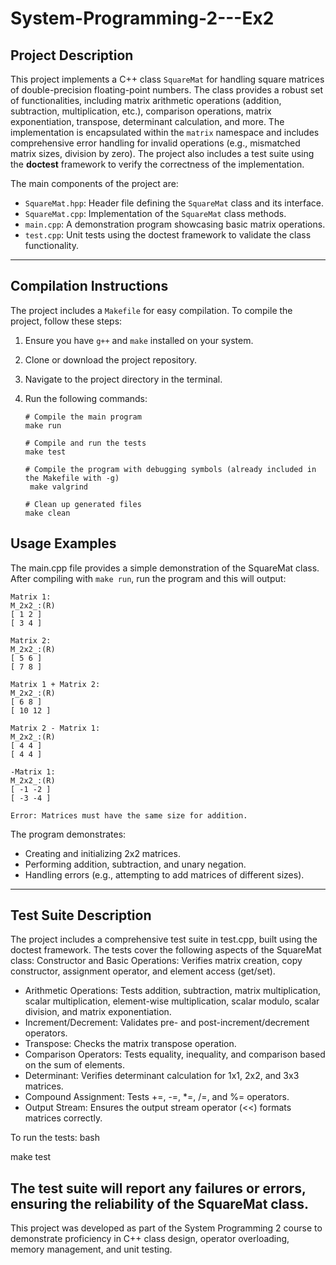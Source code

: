 # System-Programming-2---Ex2

## Project Description
This project implements a C++ class `SquareMat` for handling square matrices of double-precision floating-point numbers. The class provides a robust set of functionalities, including matrix arithmetic operations (addition, subtraction, multiplication, etc.), comparison operations, matrix exponentiation, transpose, determinant calculation, and more. The implementation is encapsulated within the `matrix` namespace and includes comprehensive error handling for invalid operations (e.g., mismatched matrix sizes, division by zero). The project also includes a test suite using the **doctest** framework to verify the correctness of the implementation.

The main components of the project are:
- `SquareMat.hpp`: Header file defining the `SquareMat` class and its interface.
- `SquareMat.cpp`: Implementation of the `SquareMat` class methods.
- `main.cpp`: A demonstration program showcasing basic matrix operations.
- `test.cpp`: Unit tests using the doctest framework to validate the class functionality.
---
## Compilation Instructions
The project includes a `Makefile` for easy compilation. To compile the project, follow these steps:

1. Ensure you have `g++` and `make` installed on your system.
2. Clone or download the project repository.
3. Navigate to the project directory in the terminal.
4. Run the following commands:

   ```
   # Compile the main program 
   make run

   # Compile and run the tests 
   make test

   # Compile the program with debugging symbols (already included in the Makefile with -g)
    make valgrind

   # Clean up generated files 
   make clean

## Usage Examples
The main.cpp file provides a simple demonstration of the SquareMat class. After compiling with `make run`, run the program and this will output:

```
Matrix 1:
M_2x2_:(R)
[ 1 2 ]
[ 3 4 ]

Matrix 2:
M_2x2_:(R)
[ 5 6 ]
[ 7 8 ]

Matrix 1 + Matrix 2:
M_2x2_:(R)
[ 6 8 ]
[ 10 12 ]

Matrix 2 - Matrix 1:
M_2x2_:(R)
[ 4 4 ]
[ 4 4 ]

-Matrix 1:
M_2x2_:(R)
[ -1 -2 ]
[ -3 -4 ]

Error: Matrices must have the same size for addition.
```
The program demonstrates:
- Creating and initializing 2x2 matrices.
- Performing addition, subtraction, and unary negation.
- Handling errors (e.g., attempting to add matrices of different sizes).
---
## Test Suite Description
The project includes a comprehensive test suite in test.cpp, built using the doctest framework. The tests cover the following aspects of the SquareMat class:
Constructor and Basic Operations: Verifies matrix creation, copy constructor, assignment operator, and element access (get/set).

- Arithmetic Operations: Tests addition, subtraction, matrix multiplication, scalar multiplication, element-wise multiplication, scalar modulo, scalar division, and matrix exponentiation.
- Increment/Decrement: Validates pre- and post-increment/decrement operators.
- Transpose: Checks the matrix transpose operation.
- Comparison Operators: Tests equality, inequality, and comparison based on the sum of elements.
- Determinant: Verifies determinant calculation for 1x1, 2x2, and 3x3 matrices.
- Compound Assignment: Tests +=, -=, *=, /=, and %= operators.
- Output Stream: Ensures the output stream operator (<<) formats matrices correctly.

To run the tests:
bash

make test

The test suite will report any failures or errors, ensuring the reliability of the SquareMat class.
---
This project was developed as part of the System Programming 2 course to demonstrate proficiency in C++ class design, operator overloading, memory management, and unit testing.



